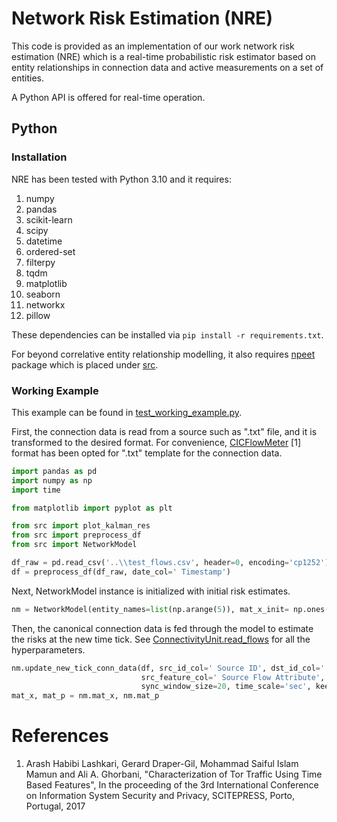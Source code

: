 # Network Risk Estimation (NRE)
This code is provided as an implementation of our work 
network risk estimation (NRE) which is a real-time probabilistic 
risk estimator based on entity relationships in connection data 
and active measurements on a set of entities.

A Python API is offered for real-time operation.

## Python

### Installation
NRE has been tested with Python 3.10 and it requires:
1. numpy
2. pandas
3. scikit-learn
4. scipy
5. datetime
6. ordered-set
7. filterpy
8. tqdm
9. matplotlib
10. seaborn
11. networkx
12. pillow

These dependencies can be installed via
`
pip install -r requirements.txt
`.

For beyond correlative entity relationship modelling, it
also requires [npeet](https://github.com/gregversteeg/NPEET) 
package which is placed under [src](https://github.com/ab126/NRE/tree/main/src).


### Working Example
This example can be found in [test_working_example.py](https://github.com/ab126/NRE/blob/main/tests/test_working_example.py).

First, the connection data is read from a source
such as ".txt" file, and it is transformed to the desired format. For convenience, [CICFlowMeter](https://www.unb.ca/cic/research/applications.html#CICFlowMeter) [1]
format has been opted for ".txt" template for the connection data.

```python
import pandas as pd
import numpy as np
import time

from matplotlib import pyplot as plt

from src import plot_kalman_res
from src import preprocess_df
from src import NetworkModel

df_raw = pd.read_csv('..\\test_flows.csv', header=0, encoding='cp1252')
df = preprocess_df(df_raw, date_col=' Timestamp')
```
Next, NetworkModel instance is initialized with initial risk estimates.

```python
nm = NetworkModel(entity_names=list(np.arange(5)), mat_x_init= np.ones(5), mat_p_init=np.eye(5))
```
Then, the canonical connection data is fed through the model to estimate the risks at the new time tick. See [ConnectivityUnit.read_flows](https://github.com/ab126/NRE/blob/main/src/network_connectivity.py)
for all the hyperparameters.

```python
nm.update_new_tick_conn_data(df, src_id_col=' Source ID', dst_id_col=' Destination ID',
                             src_feature_col=' Source Flow Attribute', dst_feature_col=' Destination Flow Attribute',
                             sync_window_size=20, time_scale='sec', keep_unit=True)
mat_x, mat_p = nm.mat_x, nm.mat_p
```

# References
1. Arash Habibi Lashkari, Gerard Draper-Gil, Mohammad Saiful Islam Mamun and Ali A. Ghorbani, "Characterization of Tor Traffic Using Time Based Features", In the proceeding of the 3rd International Conference on Information System Security and Privacy, SCITEPRESS, Porto, Portugal, 2017
